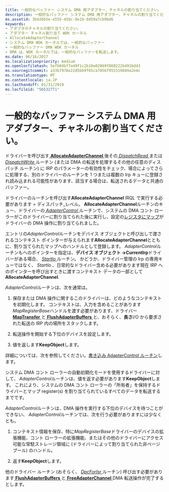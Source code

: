 ```yaml
---
title: 一般的なバッファー システム DMA 用アダプター、チャネルの割り当てください。
description: 一般的なバッファー システム DMA 用アダプター、チャネルの割り当てください。
ms.assetid: 3b426b5e-e555-458c-8e16-0d59a7cb9bd6
keywords:
- アダプタのチャネルの割り当てください。
- アダプター チャネル割り当て WDK カーネル
- AllocateAdapterChannel
- システム DMA WDK カーネルでは、一般的なバッファー
- 一般的なバッファー DMA WDK カーネル
- DMA は、WDK カーネルでは、一般的なバッファーを転送します。
ms.date: 06/16/2017
ms.localizationpriority: medium
ms.openlocfilehash: 5efb04bf7a49f1c2b10e02069f860222b491bd43
ms.sourcegitcommit: a33b7978e22d5bb9f65ca7056f955319049a2e4c
ms.translationtype: MT
ms.contentlocale: ja-JP
ms.lasthandoff: 01/31/2019
ms.locfileid: "56532771"
---
```

# <a name="allocating-an-adapter-channel-for-common-buffer-system-dma"></a>一般的なバッファー システム DMA 用アダプター、チャネルの割り当てください。





ドライバーを呼び出す[ **AllocateAdapterChannel** ](https://msdn.microsoft.com/library/windows/hardware/ff540573)後その[ *DispatchRead* ](https://docs.microsoft.com/windows-hardware/drivers/ddi/content/wdm/nc-wdm-driver_dispatch)または[ *DispatchWrite* ](https://docs.microsoft.com/windows-hardware/drivers/ddi/content/wdm/nc-wdm-driver_dispatch)ルーチン (または DMA の転送を処理するその他の任意のディスパッチ ルーチン) に IRP のパラメーターの有効性をチェック、場合によってさらに処理する、別のドライバーのルーチンを 1 つまたは複数の Irp キューに登録され読み込まれる可能性があります、該当する場合は、転送されるデータと共通のバッファー。

ドライバーのルーチンを呼び出す**AllocateAdapterChannel** IRQL で実行する必要があります = ディスパッチ\_レベル。 **AllocateAdapterChannel**ルーチンのキュー、ドライバーの[ *AdapterControl* ](https://msdn.microsoft.com/library/windows/hardware/ff540504)ルーチンで、システムの DMA コント ローラーがこのドライバーに割り当てられた後に実行し、設定の[レジスタにマップ](map-registers.md)がドライバーの DMA 操作に割り当てられました。

エントリの*AdapterControl*ルーチンをデバイス オブジェクトと呼び出しで渡されるコンテキスト ポインターが与えられます**AllocateAdapterChannel**とともに、割り当てられたマップへのハンドルとして登録します。 *AdapterControl*ルーチンもへのポインターを指定は、**デバイス オブジェクト -&gt;CurrentIrp**ドライバーがある場合、 [ *StartIo* ](https://msdn.microsoft.com/library/windows/hardware/ff563858)ルーチン。 かどうか、ドライバー管理の Irp の専用キューではなく、 *StartIo* 、日常的なドライバー含める必要があります現在 IRP へのポインターを呼び出すときに渡すコンテキスト データの一部として**AllocateAdapterChannel**.

*AdapterControl*ルーチンは、次を通常は。

1.  保存または DMA 操作に関するこのドライバーは、どのようなコンテキストを初期化します。 コンテキストは、入力を含めることがあります*MapRegisterBase*ハンドルを渡す必要があります、ドライバー [ **MapTransfer** ](https://msdn.microsoft.com/library/windows/hardware/ff554402)と[ **FlushAdapterBuffers** ](https://msdn.microsoft.com/library/windows/hardware/ff545917)と、おそらく、**長さ**I/O から要求された転送の IRP 内の場所をスタックします。

2.  転送操作を開始する下位のデバイスを設定します。

3.  値を返します**KeepObject**します。

詳細については、次を参照してください。[書き込み AdapterControl ルーチン](writing-adaptercontrol-routines.md)します。

システム DMA コント ローラーの自動初期化モードを使用するドライバーに対して、 *AdapterControl*ルーチンは、値を返す必要があります**KeepObject**します。 これにより、システムの DMA コント ローラーの「所有者」を保持するドライバーとマップ register(s) を割り当てられているすべてのデータを転送するまでです。

*AdapterControl*ルーチンは、DMA 操作を実行する下位のデバイスを待つことができない、 *AdapterControl*ルーチンでは、次を行う必要がありますには少なくとも。

1.  コンテキスト情報を保存、特に*MapRegisterBase*ドライバーのデバイスの拡張機能、コント ローラーの拡張機能、またはその他のドライバーにアクセス可能な常駐ストレージ領域に (ドライバーによって割り当てられた非ページ プール) のハンドル。

2.  返す**KeepObject**します。

他のドライバー ルーチン (おそらく、 [ *DpcForIsr* ](https://msdn.microsoft.com/library/windows/hardware/ff544079)ルーチン) 呼び出す必要があります[ **FlushAdapterBuffers** ](https://msdn.microsoft.com/library/windows/hardware/ff545917)と[ **FreeAdapterChannel** ](https://msdn.microsoft.com/library/windows/hardware/ff546507) DMA 転送操作が完了するとします。

 

 




